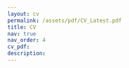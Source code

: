 ```yaml
---
layout: cv
permalink: /assets/pdf/CV_Latest.pdf
title: CV
nav: true
nav_order: 4
cv_pdf: 
description: 
---
```

